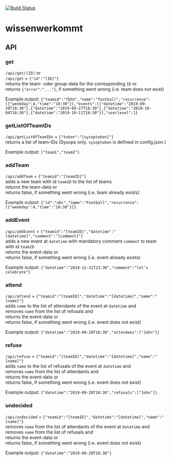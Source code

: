 [![Build Status](https://travis-ci.org/gwelt/wissenwerkommt.svg?branch=master)](https://travis-ci.org/gwelt/wissenwerkommt)

# wissenwerkommt

## API

### get
`/api/get/[ID]` or  
`/api/get` + `{"id":"[ID]"}`  
returns the team- oder group-data for the corresponding `ID` or  
returns `{"error":"..."}`, if something went wrong (i.e. team does not exist)  

Example output: `{"teamid":"fbhh","name":"football","recurrence":[{"weekday":4,"time":"18:30"}],"events":[{"datetime":"2019-09-20T18:30"},{"datetime":"2019-09-27T18:30"},{"datetime":"2019-10-04T18:30"},{"datetime":"2019-10-11T18:30"}],"userlevel":1}`  
  
### getListOfTeamIDs
`/api/getListOfTeamIDs` + `{"token":"[sysoptoken]"}`  
returns a list of team-IDs (Sysops only. `sysoptoken` is defined in config.json.)  
  
Example output: `["team1","team2"]`  
  
### addTeam
`/api/addTeam` + `{"teamid":"[teamID]"}`  
adds a new team with id `teamID` to the list of teams  
returns the team-data or  
returns false, if something went wrong (i.e. team already exists)  
  
Example output: `{"id":"abc","name":"Football","recurrence":[{"weekday":4,"time":"18:30"}]}`  
  
### addEvent
`/api/addEvent` + `{"teamid":"[teamID]","datetime":"[datetime]","comment":"[comment]"}`  
adds a new event at `datetime` with mandatory comment `comment` to team with id `teamID`  
returns the event-data or  
returns false, if something went wrong (i.e. event already exists)  
  
Example output: `{"datetime":"2019-12-31T23:30","comment":"let's celebrate"}`  
  
### attend
`/api/attend` + `{"teamid":"[teamID]","datetime":"[datetime]","name":"[name]"}`  
adds `name` to the list of attendants of the event at `datetime` and  
removes `name` from the list of refusals and  
returns the event-data or  
returns false, if something went wrong (i.e. event does not exist)  
  
Example output: `{"datetime":"2019-09-20T18:30","attendees":["John"]}`  

### refuse
`/api/refuse` + `{"teamid":"[teamID]","datetime":"[datetime]","name":"[name]"}`  
adds `name` to the list of refusals of the event at `datetime` and  
removes `name` from the list of attendants and  
returns the event-data or  
returns false, if something went wrong (i.e. event does not exist)  
  
Example output: `{"datetime":"2019-09-20T18:30","refusals":["John"]}`  

### undecided
`/api/undecided` + `{"teamid":"[teamID]","datetime":"[datetime]","name":"[name]"}`  
removes `name` from the list of attendants of the event at `datetime` and  
removes `name` from the list of refusals and  
returns the event-data or  
returns false, if something went wrong (i.e. event does not exist)  
  
Example output: `{"datetime":"2019-09-20T18:30"}`  

